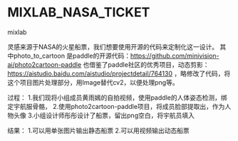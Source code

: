 # MIXLAB_NASA_TICKET
mixlab

灵感来源于NASA的火星船票，我们想要使用开源的代码来定制化这一设计。
其中photo_to_cartoon 是paddle的开源代码：https://github.com/minivision-ai/photo2cartoon-paddle
也借鉴了paddle社区的优秀项目，动态剪影： https://aistudio.baidu.com/aistudio/projectdetail/764130 ，略修改了代码，将这个项目图片处理部分，用Image替代cv2，以便处理png等。

过程：
1.我们现将小组成员黄雨嫣的自拍视频，使用paddle的人体姿态检测，绑定宇航服骨骼，
2.使用photo2cartoon-paddle项目，将成员脸部提取出，作为人物头像
3.小组设计师彤彤设计了船票，留出png空白，将宇航员填入

结果：
1.可以用单张图片输出静态船票
2.可以用视频输出动态船票

